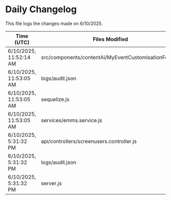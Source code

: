 # Daily Changelog

This file logs the changes made on 6/10/2025.

| Time (UTC)             | Files Modified                    | Changes (Addition/Deletion) |
|------------------------|-----------------------------------|-----------------------------|
| 6/10/2025, 11:52:14 AM | src/components/contentAi/MyEventCustomisationForm.js | 1 Additions & 1 Deletions |
| 6/10/2025, 11:53:05 AM | logs/audit.json | 15 Additions & 15 Deletions|
| 6/10/2025, 11:53:05 AM | sequelize.js | 0 Additions & 1 Deletions|
| 6/10/2025, 11:53:05 AM | services/emms.service.js | 1 Additions & 1 Deletions|
| 6/10/2025, 5:31:32 PM | api/controllers/screenusers.controller.js | 8 Additions & 8 Deletions|
| 6/10/2025, 5:31:32 PM | logs/audit.json | 15 Additions & 15 Deletions|
| 6/10/2025, 5:31:32 PM | server.js | 6 Additions & 0 Deletions|
